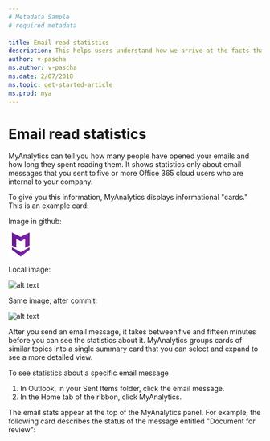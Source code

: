 ```yaml
---
# Metadata Sample
# required metadata

title: Email read statistics
description: This helps users understand how we arrive at the facts that we display about their meeting behavior. 
author: v-pascha
ms.author: v-pascha
ms.date: 2/07/2018
ms.topic: get-started-article
ms.prod: mya
---
```




# Email read statistics 

MyAnalytics can tell you how many people have opened your emails and how long they spent reading them. It shows statistics only about email messages that you sent to five or more Office 365 cloud users who are internal to your company.  

To give you this information, MyAnalytics displays informational "cards." This is an example card:  

Image in github: 

![alt text](https://github.com/adam-p/markdown-here/raw/master/src/common/images/icon48.png "Not enough recipients")

Local image:

![alt text](C:\Users\v-pascha\OfficeDocs-WorkplaceAnalytics-pr\WorkplaceAnalytics\Images/Not_enough_recips.PNG "Not enough recipients")

Same image, after commit: 

![alt text](https://github.com/MicrosoftDocs/OfficeDocs-WorkplaceAnalytics-pr/tree/master/WorkplaceAnalytics/Images/Not_enough_recips.PNG "Not enough recipients")   

After you send an email message, it takes between five and fifteen minutes before you can see the statistics about it. MyAnalytics groups cards of similar topics into a single summary card that you can select and expand to see a more detailed view. 

To see statistics about a specific email message 

1. In Outlook, in your Sent Items folder, click the email message.  
2. In the Home tab of the ribbon, click MyAnalytics. 

The email stats appear at the top of the MyAnalytics panel. For example, the following card describes the status of the message entitled "Document for review": 
